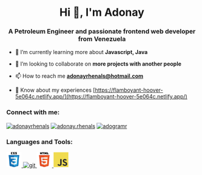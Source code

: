 <h1 align="center">Hi 👋, I'm Adonay</h1>
<h3 align="center">A Petroleum Engineer and passionate frontend web developer from Venezuela</h3>


- 🌱 I’m currently learning more about  **Javascript, Java**

- 👯 I’m looking to collaborate on **more projects with another people**

- 📫 How to reach me **adonayrhenals@hotmail.com**

- 📄 Know about my experiences [https://flamboyant-hoover-5e064c.netlify.app/](https://flamboyant-hoover-5e064c.netlify.app/)

<h3 align="left">Connect with me:</h3>
<p align="left">
<a href="https://linkedin.com/in/adonayrhenals" target="blank"><img align="center" src="https://raw.githubusercontent.com/rahuldkjain/github-profile-readme-generator/master/src/images/icons/Social/linked-in-alt.svg" alt="adonayrhenals" height="30" width="40" /></a>
<a href="https://fb.com/adonay.rhenals" target="blank"><img align="center" src="https://raw.githubusercontent.com/rahuldkjain/github-profile-readme-generator/master/src/images/icons/Social/facebook.svg" alt="adonay.rhenals" height="30" width="40" /></a>
<a href="https://instagram.com/adogramr" target="blank"><img align="center" src="https://raw.githubusercontent.com/rahuldkjain/github-profile-readme-generator/master/src/images/icons/Social/instagram.svg" alt="adogramr" height="30" width="40" /></a>
</p>

<h3 align="left">Languages and Tools:</h3>
<p align="left"> <a href="https://www.w3schools.com/css/" target="_blank"> <img src="https://raw.githubusercontent.com/devicons/devicon/master/icons/css3/css3-original-wordmark.svg" alt="css3" width="40" height="40"/> </a> <a href="https://git-scm.com/" target="_blank"> <img src="https://www.vectorlogo.zone/logos/git-scm/git-scm-icon.svg" alt="git" width="40" height="40"/> </a> <a href="https://www.w3.org/html/" target="_blank"> <img src="https://raw.githubusercontent.com/devicons/devicon/master/icons/html5/html5-original-wordmark.svg" alt="html5" width="40" height="40"/> </a> <a href="https://developer.mozilla.org/en-US/docs/Web/JavaScript" target="_blank"> <img src="https://raw.githubusercontent.com/devicons/devicon/master/icons/javascript/javascript-original.svg" alt="javascript" width="40" height="40"/> </a> </p>




